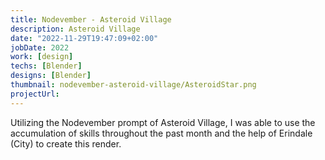 ```yaml
---
title: Nodevember - Asteroid Village
description: Asteroid Village
date: "2022-11-29T19:47:09+02:00"
jobDate: 2022
work: [design]
techs: [Blender]
designs: [Blender]
thumbnail: nodevember-asteroid-village/AsteroidStar.png
projectUrl: 
---
```


Utilizing the Nodevember prompt of Asteroid Village, I was able to use the accumulation of skills throughout the past month and the help of Erindale (City) to create this render.  
